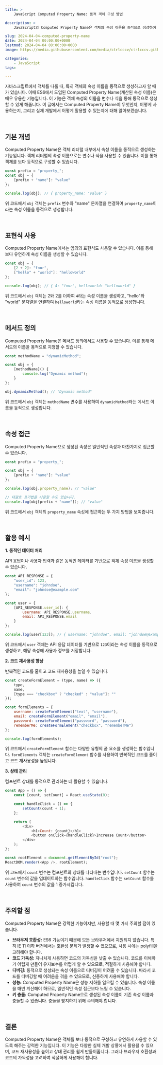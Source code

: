 ```yaml
---
title: >  
    JavaScript Computed Property Name: 동적 객체 구성 방법

description: >  
    JavaScript의 Computed Property Name은 객체의 속성 이름을 동적으로 생성하여 유연성을 높이는 데 활용됩니다.  

slug: 2024-04-04-computed-property-name
date: 2024-04-04 00:00:00+0000
lastmod: 2024-04-04 00:00:00+0000
image: https://media.githubusercontent.com/media/ctrlcccv/ctrlcccv.github.io/master/assets/img/post/2024-04-04-computed-property-name.webp

categories:
    - JavaScript
tags:

---
```

자바스크립트에서 객체를 다룰 때, 특히 객체의 속성 이름을 동적으로 생성하고자 할 때가 있습니다. 이때 ES6에서 도입된 Computed Property Name(계산된 속성 이름)은 매우 유용한 기능입니다. 이 기능은 객체 속성의 이름을 변수나 식을 통해 동적으로 생성할 수 있게 해줍니다. 이 글에서는 Computed Property Name이 무엇인지, 어떻게 사용하는지, 그리고 실제 개발에서 어떻게 활용할 수 있는지에 대해 알아보겠습니다.  


<ins class="adsbygoogle"
     style="display:block; text-align:center;"
     data-ad-layout="in-article"
     data-ad-format="fluid"
     data-ad-client="ca-pub-8535540836842352"
     data-ad-slot="2974559225"></ins>
<script>
     (adsbygoogle = window.adsbygoogle || []).push({});
</script>

<br>

## 기본 개념

Computed Property Name은 객체 리터럴 내부에서 속성 이름을 동적으로 생성하는 기능입니다. 객체 리터럴의 속성 이름으로는 변수나 식을 사용할 수 있습니다. 이를 통해 객체를 보다 동적으로 구성할 수 있습니다.  

```javascript
const prefix = "property_";
const obj = {
    [prefix + "name"]: "value"
};

console.log(obj); // { property_name: "value" }
```

위 코드에서 `obj` 객체는 `prefix` 변수와 "name" 문자열을 연결하여 `property_name`이라는 속성 이름을 동적으로 생성합니다.  

<br>

## 표현식 사용

Computed Property Name에서는 임의의 표현식도 사용할 수 있습니다. 이를 통해 보다 유연하게 속성 이름을 생성할 수 있습니다.

```javascript
const obj = {
    [2 + 2]: "four",
    ["hello" + "world"]: "helloworld"
};

console.log(obj); // { 4: "four", helloworld: "helloworld" }
```

위 코드에서 `obj` 객체는 2와 2를 더하여 `4`라는 속성 이름을 생성하고, "hello"와 "world" 문자열을 연결하여 `helloworld`라는 속성 이름을 동적으로 생성합니다.  


<ins class="adsbygoogle"
     style="display:block; text-align:center;"
     data-ad-layout="in-article"
     data-ad-format="fluid"
     data-ad-client="ca-pub-8535540836842352"
     data-ad-slot="2974559225"></ins>
<script>
     (adsbygoogle = window.adsbygoogle || []).push({});
</script>

<br>

## 메서드 정의

Computed Property Name은 메서드 정의에서도 사용할 수 있습니다. 이를 통해 메서드의 이름을 동적으로 지정할 수 있습니다.  

```javascript
const methodName = "dynamicMethod";

const obj = {
    [methodName]() {
        console.log("Dynamic method");
    }
};

obj.dynamicMethod(); // "Dynamic method"
```

위 코드에서 `obj` 객체는 `methodName` 변수를 사용하여 `dynamicMethod`라는 메서드 이름을 동적으로 생성합니다.  

<br>

## 속성 접근

Computed Property Name으로 생성된 속성은 일반적인 속성과 마찬가지로 접근할 수 있습니다.

```javascript
const prefix = "property_";

const obj = {
    [prefix + "name"]: "value"
};

console.log(obj.property_name); // "value"

// 대괄호 표기법을 사용할 수도 있습니다.
console.log(obj[prefix + "name"]); // "value"
```

위 코드에서 `obj` 객체의 `property_name` 속성에 접근하는 두 가지 방법을 보여줍니다.  

<br>

## 활용 예시


**1. 동적인 데이터 처리**  

API 응답이나 사용자 입력과 같은 동적인 데이터를 기반으로 객체 속성 이름을 생성할 수 있습니다.

```javascript
const API_RESPONSE = {
    "user_id": 123,
    "username": "johndoe",
    "email": "johndoe@example.com"
};

const user = {
    [API_RESPONSE.user_id]: {
        username: API_RESPONSE.username,
        email: API_RESPONSE.email
    }
};

console.log(user[123]); // { username: "johndoe", email: "johndoe@example.com" }
```

위 코드에서 `user` 객체는 API 응답 데이터를 기반으로 `123`이라는 속성 이름을 동적으로 생성하고, 해당 속성에 사용자 정보를 저장합니다.

**2. 코드 재사용성 향상**  

반복적인 코드를 줄이고 코드 재사용성을 높일 수 있습니다.

```javascript
const createFormElement = (type, name) => ({
    type,
    name,
    [type === "checkbox" ? "checked" : "value"]: ""
});

const formElements = {
    username: createFormElement("text", "username"),
    email: createFormElement("email", "email"),
    password: createFormElement("password", "password"),
    rememberMe: createFormElement("checkbox", "rememberMe")
};

console.log(formElements);
```

위 코드에서 `createFormElement` 함수는 다양한 유형의 폼 요소를 생성하는 함수입니다. `formElements` 객체는 `createFormElement` 함수를 사용하여 반복적인 코드를 줄이고 코드 재사용성을 높입니다.

**3. 상태 관리**  

컴포넌트 상태를 동적으로 관리하는 데 활용할 수 있습니다.

```javascript
const App = () => {
    const [count, setCount] = React.useState(0);

    const handleClick = () => {
        setCount(count + 1);
    };

    return (
        <div>
            <h1>Count: {count}</h1>
            <button onClick={handleClick}>Increase Count</button>
        </div>
    );
};

const rootElement = document.getElementById("root");
ReactDOM.render(<App />, rootElement);
```

위 코드에서 `count` 변수는 컴포넌트의 상태를 나타내는 변수입니다. `setCount` 함수는 `count` 변수의 값을 업데이트하는 함수입니다. `handleClick` 함수는 `setCount` 함수를 사용하여 `count` 변수의 값을 1 증가시킵니다.  

<br>

## 주의할 점

Computed Property Name은 강력한 기능이지만, 사용할 때 몇 가지 주의할 점이 있습니다.

* **브라우저 호환성:** ES6 기능이기 때문에 모든 브라우저에서 지원되지 않습니다. 특히 IE 11 이하 버전에서는 호환성 문제가 발생할 수 있으므로, 사용 시에는 polyfill을 고려해야 합니다.
* **코드 가독성:** 지나치게 사용하면 코드의 가독성을 낮출 수 있습니다. 코드를 이해하기 어렵게 만들어 유지보수를 어렵게 할 수 있으므로, 적절하게 사용해야 합니다.
* **디버깅:** 동적으로 생성되는 속성 이름으로 디버깅이 어려울 수 있습니다. 따라서 코드를 디버깅할 때 어려움을 겪을 수 있으므로, 신중하게 사용해야 합니다.
* **성능:** Computed Property Name은 성능 저하를 일으킬 수 있습니다. 속성 이름을 매번 계산해야 하므로, 일반적인 속성 접근보다 느릴 수 있습니다.
* **키 충돌:** Computed Property Name으로 생성된 속성 이름이 기존 속성 이름과 충돌할 수 있습니다. 충돌을 방지하기 위해 주의해야 합니다.

<br>

## 결론

Computed Property Name은 객체를 보다 동적으로 구성하고 유연하게 사용할 수 있도록 해주는 강력한 기능입니다. 이 기능은 다양한 실제 개발 상황에서 활용될 수 있으며, 코드 재사용성을 높이고 상태 관리를 쉽게 만들어줍니다. 그러나 브라우저 호환성과 코드의 가독성을 고려하여 적절하게 사용해야 합니다.

